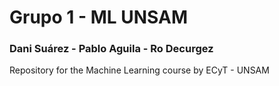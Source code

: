# Grupo 1 - ML UNSAM
### Dani Suárez - Pablo Aguila - Ro Decurgez  
Repository for the Machine Learning course by ECyT - UNSAM
